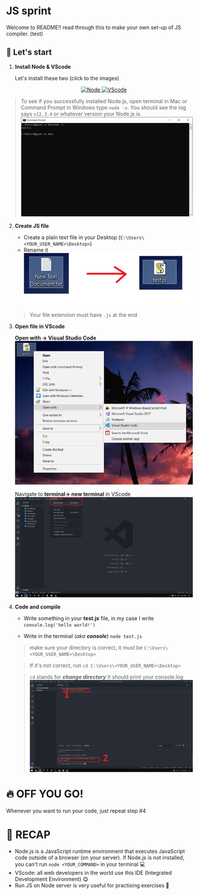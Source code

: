 # JS sprint

Welcome to README!! read through this to make your own set-up of JS compiler. (test)

## 🚀 Let's start

1. **Install Node & VScode**

    Let's install these two (click to the images)

    <p align="center">
      <a href="https://nodejs.org/">
        <img alt="Node" src="https://img.icons8.com/color/48/000000/nodejs.png" width="100" />
      </a>
      <a href="https://code.visualstudio.com/">
        <img alt="VScode" src="https://upload.wikimedia.org/wikipedia/commons/9/9a/Visual_Studio_Code_1.35_icon.svg" width="100" />
      </a>
    </p>

> To see if you successfully installed Node.js, open terminal in Mac or Command Prompt in Windows
> type `node -v`. You should see the log says `v12.3.4` or whatever version your Node.js is.
> <img alt="node-v" src="./images/node-v.png"/>

2. **Create JS file**

    - Create a plain text file in your Desktop (`C:\Users\<YOUR_USER_NAME>\Desktop>`)
    - Rename it
      <img alt="rename JS file" src="./images/files.png"/>

    > Your file extension must have `.js` at the end

3. **Open file in VScode**

    **Open with -> Visual Studio Code**
    <img alt="open with" src="./images/open-with.png"/>

    Navigate to **terminal-> new terminal** in VScode
    <img alt="open terminal" src="./images/open-terminal.png"/>

4. **Code and compile**

    - Write something in your **test.js** file, in my case I write `console.log('hello world!')`

    - Write in the terminal (_aka_ **_console_**) `node test.js`

    > make sure your directory is correct, it must be `C:\Users\<YOUR_USER_NAME>\Desktop>`

    > If it's not correct, run `cd C:\Users\<YOUR_USER_NAME>\Desktop>`

    > `cd` stands for **_change directory_**
    > It should print your console.log
    > <img alt="compile" src="./images/compile.png"/>

# 🔥 OFF YOU GO!

Whenever you want to run your code, just repeat step #4

# 📝 RECAP

-   Node.js is a JavaScript runtime environment that executes JavaScript code outside of a browser (on your server). If Node.js is not installed, you can't run `node <YOUR_COMMAND>` in your terminal 💻
-   VScode: all web developers in the world use this IDE (Integrated Development Environment) 😋
-   Run JS on Node server is very useful for practising exercises 🏃
